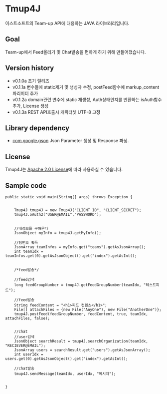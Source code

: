 # Tmup4J 
이스트소프트의 Team-up API에 대응하는 JAVA 라이브러리입니다. 


## Goal
Team-up에서 Feed올리기 및 Chat발송을 편하게 하기 위해 만들어졌습니다. 


## Version history
- v0.1.0a 초기 릴리즈
- v0.1.1a 변수들에 static제거 및 생성자 수정, postFeed함수에 markup_content파리미터 추가
- v0.1.2a domain관련 변수에 static 재생성, Auth상태인지를 반환하는 isAuth함수 추가, License 생성
- v0.1.3a REST API호출시 캐릭터셋 UTF-8 고정

## Library dependency
- [com.google.gson](https://github.com/google/gson) Json Parameter 생성 및 Response 파싱. 


## License
Tmup4J는 [Apache 2.0 License](https://github.com/realizm/tmup4j/blob/master/LICENSE)에 따라 사용하실 수 있습니다.


## Sample code

	public static void main(String[] args) throws Exception {
		
		
		Tmup4J tmup4J = new Tmup4J("CLIENT_ID", "CLIENT_SECRET");
		tmup4J.oAuth2("USER@EMAIL","PASSWORD");
		
		
		//내정보를 구해온다
		JsonObject myInfo = tmup4J.getMyInfo();
		
		//팀번호 획득
		JsonArray teamInfos = myInfo.get("teams").getAsJsonArray();
		int teamIdx = teamInfos.get(0).getAsJsonObject().get("index").getAsInt();
		
		
		/*feed발송*/
		
		//feed검색
		long feedGroupNumber = tmup4J.getFeedGroupNumber(teamIdx, "테스트피드");
		
		//feed발송
		String feedContent = "<h1>피드 컨텐츠</h1>";
		File[] attachFiles = {new File("AnyOne"), new File("AnotherOne")};
		tmup4J.postFeed(feedGroupNumber, feedContent, true, teamIdx, attachFiles, false);
		
		
		//chat
		//user검색
		JsonObject searchResult = tmup4J.searchOrganization(teamIdx, "RECIEVER@EMAIL");
		JsonArray users = searchResult.get("users").getAsJsonArray();
		int userIdx = users.get(0).getAsJsonObject().get("index").getAsInt();
		
		//chat발송
		tmup4J.sendMessage(teamIdx, userIdx, "메시지");
		
		
	}
